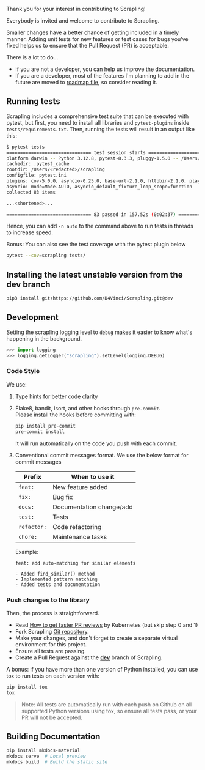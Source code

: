 Thank you for your interest in contributing to Scrapling! 

Everybody is invited and welcome to contribute to Scrapling. 

Smaller changes have a better chance of getting included in a timely manner. Adding unit tests for new features or test cases for bugs you've fixed helps us to ensure that the Pull Request (PR) is acceptable.

There is a lot to do...

- If you are not a developer, you can help us improve the documentation.
- If you are a developer, most of the features I'm planning to add in the future are moved to [roadmap file](https://github.com/D4Vinci/Scrapling/blob/main/ROADMAP.md), so consider reading it.

## Running tests
Scrapling includes a comprehensive test suite that can be executed with pytest, but first, you need to install all libraries and `pytest-plugins` inside `tests/requirements.txt`. Then, running the tests will result in an output like this:
   ```bash
   $ pytest tests
   =============================== test session starts ===============================
   platform darwin -- Python 3.12.8, pytest-8.3.3, pluggy-1.5.0 -- /Users/<redacted>/.venv/bin/python3.12
   cachedir: .pytest_cache
   rootdir: /Users/<redacted>/scrapling
   configfile: pytest.ini
   plugins: cov-5.0.0, asyncio-0.25.0, base-url-2.1.0, httpbin-2.1.0, playwright-0.5.2, anyio-4.6.2.post1, xdist-3.6.1, typeguard-4.3.0
   asyncio: mode=Mode.AUTO, asyncio_default_fixture_loop_scope=function
   collected 83 items 
   
   ...<shortened>...
   
   =============================== 83 passed in 157.52s (0:02:37) =====================
   ```
Hence, you can add `-n auto` to the command above to run tests in threads to increase speed.

Bonus: You can also see the test coverage with the pytest plugin below
```bash
pytest --cov=scrapling tests/
```

## Installing the latest unstable version from the dev branch
```bash
pip3 install git+https://github.com/D4Vinci/Scrapling.git@dev
```

## Development
Setting the scrapling logging level to `debug` makes it easier to know what's happening in the background.
   ```python
   >>> import logging
   >>> logging.getLogger("scrapling").setLevel(logging.DEBUG)
   ```
### Code Style

We use:

1. Type hints for better code clarity
2. Flake8, bandit, isort, and other hooks through `pre-commit`. <br/>Please install the hooks before committing with:
     ```bash
     pip install pre-commit
     pre-commit install
     ```
    It will run automatically on the code you push with each commit.
3. Conventional commit messages format. We use the below format for commit messages
   
   | Prefix      | When to use it           |
   |-------------|--------------------------|
   | `feat:`     | New feature added        |
   | `fix:`      | Bug fix                  |
   | `docs:`     | Documentation change/add |
   | `test:`     | Tests                    |
   | `refactor:` | Code refactoring         |
   | `chore:`    | Maintenance tasks        |

   Example:
   ```
   feat: add auto-matching for similar elements
   
   - Added find_similar() method
   - Implemented pattern matching
   - Added tests and documentation
   ```

### Push changes to the library

Then, the process is straightforward.

 - Read [How to get faster PR reviews](https://github.com/kubernetes/community/blob/master/contributors/guide/pull-requests.md#best-practices-for-faster-reviews) by Kubernetes (but skip step 0 and 1)
 - Fork Scrapling [Git repository](https://github.com/D4Vinci/Scrapling.git).
 - Make your changes, and don't forget to create a separate virtual environment for this project.
 - Ensure all tests are passing.
 - Create a Pull Request against the [**dev**](https://github.com/D4Vinci/Scrapling/tree/dev) branch of Scrapling.

A bonus: if you have more than one version of Python installed, you can use tox to run tests on each version with:
```bash
pip install tox
tox
```

> Note: All tests are automatically run with each push on Github on all supported Python versions using tox, so ensure all tests pass, or your PR will not be accepted.


## Building Documentation
```bash
pip install mkdocs-material
mkdocs serve  # Local preview
mkdocs build  # Build the static site
```